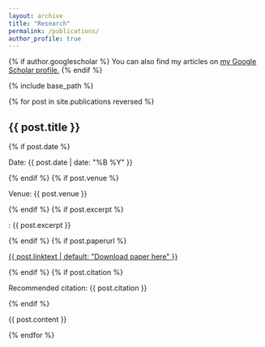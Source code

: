 ```yaml
---
layout: archive
title: "Research"
permalink: /publications/
author_profile: true
---
```


{% if author.googlescholar %}
  You can also find my articles on <u><a href="{{author.googlescholar}}">my Google Scholar profile</a>.</u>
{% endif %}

{% include base_path %}

{% for post in site.publications reversed %}
  <div>
    <h2>{{ post.title }}</h2>
    {% if post.date %}<p>Date: {{ post.date | date: "%B %Y" }}</p>{% endif %}
    {% if post.venue %}<p>Venue: {{ post.venue }}</p>{% endif %}
    {% if post.excerpt %}<p> : {{ post.excerpt }}</p>{% endif %}
    {% if post.paperurl %}<p><a href="{{ post.paperurl }}">{{ post.linktext | default: "Download paper here" }}</a></p>{% endif %}
    {% if post.citation %}<p>Recommended citation: {{ post.citation }}</p>{% endif %}
    <p>{{ post.content }}</p>
  </div>
{% endfor %}

